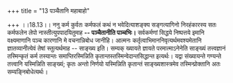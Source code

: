 +++
title = "13 पञ्चैतानि महाबाहो"

+++
।।18.13।। ननु कर्म कुर्वतः कर्मफलं कथं न भवेदित्याशङ्क्य सङ्गत्यागिनो
निरहंकारस्य सतः कर्मफलेन लेपो नास्तीत्युपपादयितुमाह **-- पञ्चैतानीति
पञ्चभिः।** सर्वकर्मणां सिद्धये निष्पत्तये इमानि वक्ष्यमाणानि पञ्च
कारणानि मे वचनान्निबोध जानीहि। आत्मनः
कर्तृत्वाभिमाननिवृत्यर्थमवश्यमेतानि ज्ञातव्यानीत्येवं तेषां
स्तुत्यर्थमाह -- साङ्ख्य इति। सम्यक् ख्यायते ज्ञायते परमात्माऽनेनेति
साङ्ख्यं तत्त्वज्ञानं तस्मिन्कृतं कर्म तस्यान्तः समाप्तिरस्मिन्निति
कृतान्तस्तस्मिन्वेदान्तसिद्धान्त इत्यर्थः। यद्वा संख्यायन्ते गण्यन्ते
तत्त्वानि यस्मिन्निति साङ्ख्यं; कृतः अन्तो निर्णयो यस्मिन्निति कृतान्तं
साङ्ख्यशास्त्रमेव तस्मिन्प्रोक्तानि अतः सम्यङ्निबोधेत्यर्थः।
